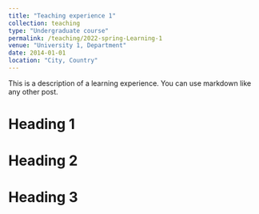 ```yaml
---
title: "Teaching experience 1"
collection: teaching
type: "Undergraduate course"
permalink: /teaching/2022-spring-Learning-1
venue: "University 1, Department"
date: 2014-01-01
location: "City, Country"
---
```


This is a description of a learning experience. You can use markdown like any other post.

Heading 1
======

Heading 2
======

Heading 3
======
